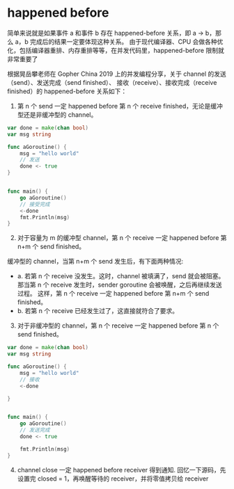 # happened before

简单来说就是如果事件 a 和事件 b 存在 happened-before 关系，即 a -> b，那么 a，b 完成后的结果一定要体现这种关系。
由于现代编译器、CPU 会做各种优化，包括编译器重排、内存重排等等，在并发代码里，happened-before 限制就非常重要了

根据晃岳攀老师在 Gopher China 2019 上的并发编程分享，关于 channel 的发送（send）、发送完成（send finished）、
接收（receive）、接收完成（receive finished）的 happened-before 关系如下：

1. 第 n 个 send 一定 happened before 第 n 个 receive finished，无论是缓冲型还是非缓冲型的 channel。
```go
var done = make(chan bool)
var msg string

func aGoroutine() {
    msg = "hello world"
    // 发送
    done <- true
}


func main() {
    go aGoroutine()
    // 接受完成
	<-done
    fmt.Println(msg)
}

```
    
2. 对于容量为 m 的缓冲型 channel，第 n 个 receive 一定 happened before 第 n+m 个 send finished。

缓冲型的 channel，当第 n+m 个 send 发生后，有下面两种情况:
- a. 若第 n 个 receive 没发生。这时，channel 被填满了，send 就会被阻塞。那当第 n 个 receive 发生时，sender goroutine 会被唤醒，之后再继续发送过程。
    这样，第 n 个 receive 一定 happened before 第 n+m 个 send finished。
- b. 若第 n 个 receive 已经发生过了，这直接就符合了要求。

3. 对于非缓冲型的 channel，第 n 个 receive 一定 happened before 第 n 个 send finished。
```go
var done = make(chan bool)
var msg string

func aGoroutine() {
    msg = "hello world"
    // 接收
	<-done

}


func main() {
    go aGoroutine()
	// 发送完成
	done <- true

    fmt.Println(msg)
}

```
    
4. channel close 一定 happened before receiver 得到通知.
回忆一下源码，先设置完 closed = 1，再唤醒等待的 receiver，并将零值拷贝给 receiver